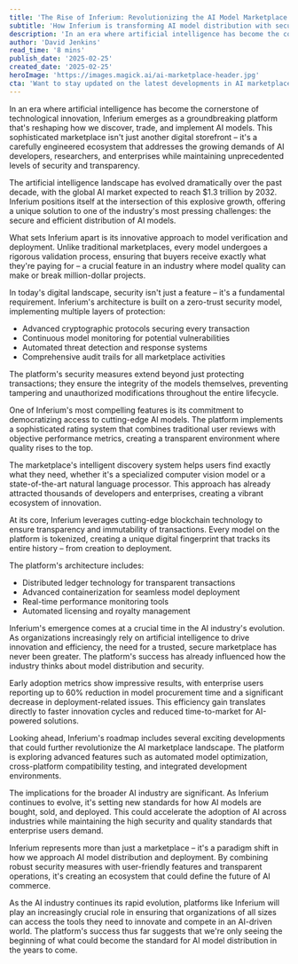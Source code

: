 ```yaml
---
title: 'The Rise of Inferium: Revolutionizing the AI Model Marketplace Landscape'
subtitle: 'How Inferium is transforming AI model distribution with security and transparency'
description: 'In an era where artificial intelligence has become the cornerstone of technological innovation, Inferium emerges as a groundbreaking platform that\'s reshaping how we discover, trade, and implement AI models. This sophisticated marketplace isn\'t just another digital storefront – it\'s a carefully engineered ecosystem that addresses the growing demands of AI developers, researchers, and enterprises while maintaining unprecedented levels of security and transparency.'
author: 'David Jenkins'
read_time: '8 mins'
publish_date: '2025-02-25'
created_date: '2025-02-25'
heroImage: 'https://images.magick.ai/ai-marketplace-header.jpg'
cta: 'Want to stay updated on the latest developments in AI marketplace innovation? Follow us on LinkedIn for exclusive insights into how Inferium is shaping the future of AI model distribution.'
---
```


In an era where artificial intelligence has become the cornerstone of technological innovation, Inferium emerges as a groundbreaking platform that's reshaping how we discover, trade, and implement AI models. This sophisticated marketplace isn't just another digital storefront – it's a carefully engineered ecosystem that addresses the growing demands of AI developers, researchers, and enterprises while maintaining unprecedented levels of security and transparency.

The artificial intelligence landscape has evolved dramatically over the past decade, with the global AI market expected to reach $1.3 trillion by 2032. Inferium positions itself at the intersection of this explosive growth, offering a unique solution to one of the industry's most pressing challenges: the secure and efficient distribution of AI models.

What sets Inferium apart is its innovative approach to model verification and deployment. Unlike traditional marketplaces, every model undergoes a rigorous validation process, ensuring that buyers receive exactly what they're paying for – a crucial feature in an industry where model quality can make or break million-dollar projects.

In today's digital landscape, security isn't just a feature – it's a fundamental requirement. Inferium's architecture is built on a zero-trust security model, implementing multiple layers of protection:

- Advanced cryptographic protocols securing every transaction
- Continuous model monitoring for potential vulnerabilities
- Automated threat detection and response systems
- Comprehensive audit trails for all marketplace activities

The platform's security measures extend beyond just protecting transactions; they ensure the integrity of the models themselves, preventing tampering and unauthorized modifications throughout the entire lifecycle.

One of Inferium's most compelling features is its commitment to democratizing access to cutting-edge AI models. The platform implements a sophisticated rating system that combines traditional user reviews with objective performance metrics, creating a transparent environment where quality rises to the top.

The marketplace's intelligent discovery system helps users find exactly what they need, whether it's a specialized computer vision model or a state-of-the-art natural language processor. This approach has already attracted thousands of developers and enterprises, creating a vibrant ecosystem of innovation.

At its core, Inferium leverages cutting-edge blockchain technology to ensure transparency and immutability of transactions. Every model on the platform is tokenized, creating a unique digital fingerprint that tracks its entire history – from creation to deployment.

The platform's architecture includes:

- Distributed ledger technology for transparent transactions
- Advanced containerization for seamless model deployment
- Real-time performance monitoring tools
- Automated licensing and royalty management

Inferium's emergence comes at a crucial time in the AI industry's evolution. As organizations increasingly rely on artificial intelligence to drive innovation and efficiency, the need for a trusted, secure marketplace has never been greater. The platform's success has already influenced how the industry thinks about model distribution and security.

Early adoption metrics show impressive results, with enterprise users reporting up to 60% reduction in model procurement time and a significant decrease in deployment-related issues. This efficiency gain translates directly to faster innovation cycles and reduced time-to-market for AI-powered solutions.

Looking ahead, Inferium's roadmap includes several exciting developments that could further revolutionize the AI marketplace landscape. The platform is exploring advanced features such as automated model optimization, cross-platform compatibility testing, and integrated development environments.

The implications for the broader AI industry are significant. As Inferium continues to evolve, it's setting new standards for how AI models are bought, sold, and deployed. This could accelerate the adoption of AI across industries while maintaining the high security and quality standards that enterprise users demand.

Inferium represents more than just a marketplace – it's a paradigm shift in how we approach AI model distribution and deployment. By combining robust security measures with user-friendly features and transparent operations, it's creating an ecosystem that could define the future of AI commerce.

As the AI industry continues its rapid evolution, platforms like Inferium will play an increasingly crucial role in ensuring that organizations of all sizes can access the tools they need to innovate and compete in an AI-driven world. The platform's success thus far suggests that we're only seeing the beginning of what could become the standard for AI model distribution in the years to come.